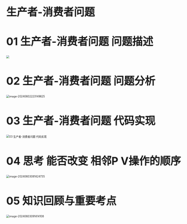 # 生产者-消费者问题



# 01 生产者-消费者问题 问题描述

<img src="https://cvp.oss-cn-shanghai.aliyuncs.com/picgo/202406021925593.png" style="zoom: 50%;" />



# 02 生产者-消费者问题 问题分析

<img src="https://cvp.oss-cn-shanghai.aliyuncs.com/picgo/202406022231177.png" alt="image-20240602223149625" style="zoom: 50%;" />



# 03 生产者-消费者问题 代码实现

<img src="https://cvp.oss-cn-shanghai.aliyuncs.com/picgo/202406030814061.png" alt="03 生产者-消费者问题 代码实现" style="zoom:50%;" />



# 04 思考 能否改变 相邻P V操作的顺序

<img src="https://cvp.oss-cn-shanghai.aliyuncs.com/picgo/202406030814131.png" alt="image-20240603081424735" style="zoom:50%;" />



# 05 知识回顾与重要考点

<img src="https://cvp.oss-cn-shanghai.aliyuncs.com/picgo/202406030914339.png" alt="image-20240603091414108" style="zoom:50%;" />
